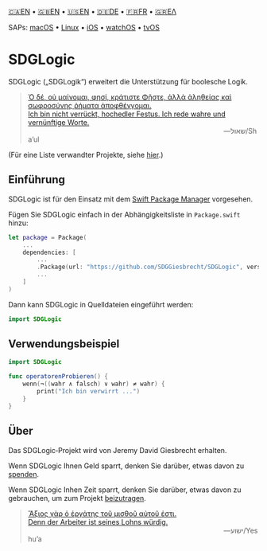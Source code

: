 <!--
 🇩🇪DE Lies mich.md

 This source file is part of the SDGLogic open source project.
 https://sdggiesbrecht.github.io/SDGLogic/macOS

 Copyright ©2017 Jeremy David Giesbrecht and the SDGLogic project contributors.

 Soli Deo gloria.

 Licensed under the Apache Licence, Version 2.0.
 See http://www.apache.org/licenses/LICENSE-2.0 for licence information.
 -->

<!--
 !!!!!!! !!!!!!! !!!!!!! !!!!!!! !!!!!!! !!!!!!! !!!!!!!
 This file is managed by Workspace.
 Manual changes will not persist.
 For more information, see:
 https://github.com/SDGGiesbrecht/Workspace/blob/master/Documentation/Read‐Me.md
 !!!!!!! !!!!!!! !!!!!!! !!!!!!! !!!!!!! !!!!!!! !!!!!!!
 -->

[🇨🇦EN](🇨🇦EN%20Read%20Me.md) • [🇬🇧EN](🇬🇧EN%20Read%20Me.md) • [🇺🇸EN](🇺🇸EN%20Read%20Me.md) • [🇩🇪DE](🇩🇪DE%20Lies%20mich.md) • [🇫🇷FR](🇫🇷FR%20Lisez%20moi.md) • [🇬🇷ΕΛ](🇬🇷ΕΛ%20Με%20διαβάστε.md) <!--Skip in Jazzy-->

SAPs: [macOS](https://sdggiesbrecht.github.io/SDGLogic/macOS) • [Linux](https://sdggiesbrecht.github.io/SDGLogic/Linux) • [iOS](https://sdggiesbrecht.github.io/SDGLogic/iOS) • [watchOS](https://sdggiesbrecht.github.io/SDGLogic/watchOS) • [tvOS](https://sdggiesbrecht.github.io/SDGLogic/tvOS)

# SDGLogic

SDGLogic („SDGLogik“) erweitert die Unterstützung für boolesche Logik.

> [Ὁ δέ, οὐ μαίνομαι, φησί, κράτιστε Φῆστε, ἀλλὰ ἀληθείας καὶ σωφροσύνης ῥήματα ἀποφθέγγομαι.<br>Ich bin nicht verrückt, hochedler Festus. Ich rede wahre und vernünftige Worte.](https://www.biblegateway.com/passage/?search=Acts+26&version=SBLGNT;SCH2000)<br>&nbsp;&nbsp;&nbsp;&nbsp;&nbsp;&nbsp;&nbsp;&nbsp;&nbsp;&nbsp;&nbsp;&nbsp;&nbsp;&nbsp;&nbsp;&nbsp;&nbsp;&nbsp;&nbsp;&nbsp;&nbsp;&nbsp;&nbsp;&nbsp;&nbsp;&nbsp;&nbsp;&nbsp;&nbsp;&nbsp;&nbsp;&nbsp;&nbsp;&nbsp;&nbsp;&nbsp;&nbsp;&nbsp;&nbsp;&nbsp;&nbsp;&nbsp;&nbsp;&nbsp;&nbsp;&nbsp;&nbsp;&nbsp;&nbsp;&nbsp;&nbsp;&nbsp;&nbsp;&nbsp;&nbsp;&nbsp;&nbsp;&nbsp;&nbsp;&nbsp;&nbsp;&nbsp;&nbsp;&nbsp;&nbsp;&nbsp;&nbsp;&nbsp;&nbsp;&nbsp;&nbsp;&nbsp;&nbsp;&nbsp;&nbsp;&nbsp;&nbsp;&nbsp;&nbsp;&nbsp;&nbsp;&nbsp;&nbsp;&nbsp;&nbsp;&nbsp;&nbsp;&nbsp;&nbsp;&nbsp;&nbsp;&nbsp;&nbsp;&nbsp;&nbsp;&nbsp;&nbsp;&nbsp;&nbsp;&nbsp;―‎שאול/Shaʼul

(Für eine Liste verwandter Projekte, siehe [hier](🇩🇪DE%20Verwandte%20Projekte.md).) <!--Skip in Jazzy-->

## Einführung

SDGLogic ist für den Einsatz mit dem [Swift Package Manager](https://swift.org/package-manager/) vorgesehen.

Fügen Sie SDGLogic einfach in der Abhängigkeitsliste in `Package.swift` hinzu:

```swift
let package = Package(
    ...
    dependencies: [
        ...
        .Package(url: "https://github.com/SDGGiesbrecht/SDGLogic", versions: "1.1.0" ..< "2.0.0"),
        ...
    ]
)
```

Dann kann SDGLogic in Quelldateien eingeführt werden:

```swift
import SDGLogic
```

## Verwendungsbeispiel

```swift
import SDGLogic

func operatorenProbieren() {
    wenn(¬((wahr ∧ falsch) ∨ wahr) ≠ wahr) {
        print("Ich bin verwirrt ...")
    }
}
```

## Über

Das SDGLogic‐Projekt wird von Jeremy David Giesbrecht erhalten.

Wenn SDGLogic Ihnen Geld sparrt, denken Sie darüber, etwas davon zu [spenden](https://paypal.me/JeremyGiesbrecht).

Wenn SDGLogic Inhen Zeit sparrt, denken Sie darüber, etwas davon zu gebrauchen, um zum Projekt [beizutragen](https://github.com/SDGGiesbrecht/SDGLogic).

> [Ἄξιος γὰρ ὁ ἐργάτης τοῦ μισθοῦ αὐτοῦ ἐστι.<br>Denn der Arbeiter ist seines Lohns würdig.](https://www.biblegateway.com/passage/?search=Luke+10&version=SBLGNT;SCH2000)<br>&nbsp;&nbsp;&nbsp;&nbsp;&nbsp;&nbsp;&nbsp;&nbsp;&nbsp;&nbsp;&nbsp;&nbsp;&nbsp;&nbsp;&nbsp;&nbsp;&nbsp;&nbsp;&nbsp;&nbsp;&nbsp;&nbsp;&nbsp;&nbsp;&nbsp;&nbsp;&nbsp;&nbsp;&nbsp;&nbsp;&nbsp;&nbsp;&nbsp;&nbsp;&nbsp;&nbsp;&nbsp;&nbsp;&nbsp;&nbsp;&nbsp;&nbsp;&nbsp;&nbsp;&nbsp;&nbsp;&nbsp;&nbsp;&nbsp;&nbsp;&nbsp;&nbsp;&nbsp;&nbsp;&nbsp;&nbsp;&nbsp;&nbsp;&nbsp;&nbsp;&nbsp;&nbsp;&nbsp;&nbsp;&nbsp;&nbsp;&nbsp;&nbsp;&nbsp;&nbsp;&nbsp;&nbsp;&nbsp;&nbsp;&nbsp;&nbsp;&nbsp;&nbsp;&nbsp;&nbsp;&nbsp;&nbsp;&nbsp;&nbsp;&nbsp;&nbsp;&nbsp;&nbsp;&nbsp;&nbsp;&nbsp;&nbsp;&nbsp;&nbsp;&nbsp;&nbsp;&nbsp;&nbsp;&nbsp;&nbsp;―‎ישוע/Yeshuʼa
